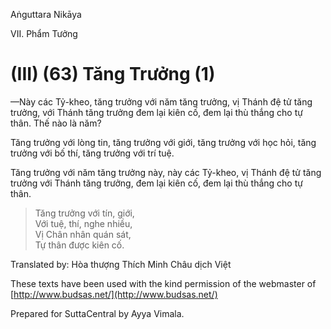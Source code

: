  

Aṅguttara Nikāya

VII. Phẩm Tưởng

# (III) (63) Tăng Trưởng (1)

—Này các Tỷ-kheo, tăng trưởng với năm tăng trưởng, vị Thánh đệ tử tăng trưởng, với Thánh tăng trưởng đem lại kiên cố, đem lại thù thắng cho tự thân. Thế nào là năm?

Tăng trưởng với lòng tin, tăng trưởng với giới, tăng trưởng với học hỏi, tăng trưởng với bố thí, tăng trưởng với trí tuệ.

Tăng trưởng với năm tăng trưởng này, này các Tỷ-kheo, vị Thánh đệ tử tăng trưởng với Thánh tăng trưởng, đem lại kiên cố, đem lại thù thắng cho tự thân.

> Tăng trưởng với tín, giới,  
> Với tuệ, thí, nghe nhiều,  
> Vị Chân nhân quán sát,  
> Tự thân được kiên cố.

Translated by: Hòa thượng Thích Minh Châu dịch Việt

These texts have been used with the kind permission of the webmaster of [http://www.budsas.net/](http://www.budsas.net/)

Prepared for SuttaCentral by Ayya Vimala.